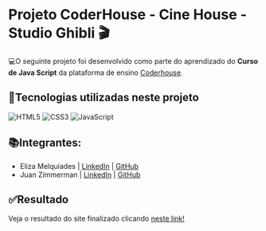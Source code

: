 # Projeto CoderHouse - Cine House - Studio Ghibli 🎬

💻O seguinte projeto foi desenvolvido como parte do aprendizado do **Curso de Java Script** da plataforma de ensino [Coderhouse](https://www.coderhouse.com/br/).

## 🔧Tecnologias  utilizadas neste projeto

![HTML5](https://img.shields.io/badge/HTML5-000?style=for-the-badge&logo=html5) ![CSS3](https://img.shields.io/badge/CSS3-000?style=for-the-badge&logo=css3&logoColor=264CE4) ![JavaScript](https://img.shields.io/badge/logo-javascript-blue?logo=javascript)

## 📚Integrantes:

* Eliza Melquiades | [LinkedIn](https://www.linkedin.com/in/elizamelquiades/) | [GitHub](https://github.com/elizamelq)
* Juan Zimmerman | [LinkedIn](https://www.linkedin.com/in/juan-zimmerman-6849b52aa/) | [GitHub](https://github.com/juan-zimmerman)

## ✅Resultado

Veja o resultado do site finalizado clicando [neste link!](https://elizamelq.github.io/pizzaria/)
